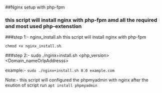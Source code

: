 
##Nginx setup with php-fpm
### this script will install nginx with php-fpm amd all the required and most used php-extenstion 
###step 1:- 
nginx_install.sh this script wiil install nginx with php-fpm

`chmod +x nginx_install.sh` 

###step 2:- 
sudo ./nginx+install.sh <php_version> <Domain_nameOrIpAddresss>

example:- `sudo ./nginx+install.sh 8.0 example.com`

Note:- this script will configured the phpmyadmin with nginx after the exution of script run `apt install phpmyadmin`






